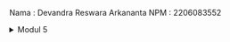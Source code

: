 Nama : Devandra Reswara Arkananta
NPM : 2206083552

<details>
  <summary>Modul 5</summary>
    /all-student-name <br>
    <a href="https://ibb.co/F4TXvwq"><img src="https://i.ibb.co/yFjpTyB/all-student-name-1.png" alt="all-student-name-1" border="0"></a>
    <a href="https://ibb.co/YpzGtLL"><img src="https://i.ibb.co/kQRFhSS/all-student-name-2.png" alt="all-student-name-2" border="0"></a>
    <a href="https://ibb.co/4ZYQw96"><img src="https://i.ibb.co/6R1dcV3/all-student-name-log.png" alt="all-student-name-log" border="0"></a>
    <br> /highest-gpa <br>
    <a href="https://ibb.co/4KFTHcs"><img src="https://i.ibb.co/hLgWSkX/highest-gpa.png" alt="highest-gpa" border="0"></a>
    <a href="https://ibb.co/xs0gjVV"><img src="https://i.ibb.co/3sqFNtt/highest-gpa-log.png" alt="highest-gpa-log" border="0"></a>
  <details>
    <summary>Reflection</summary>
    
  </details>
</details>
